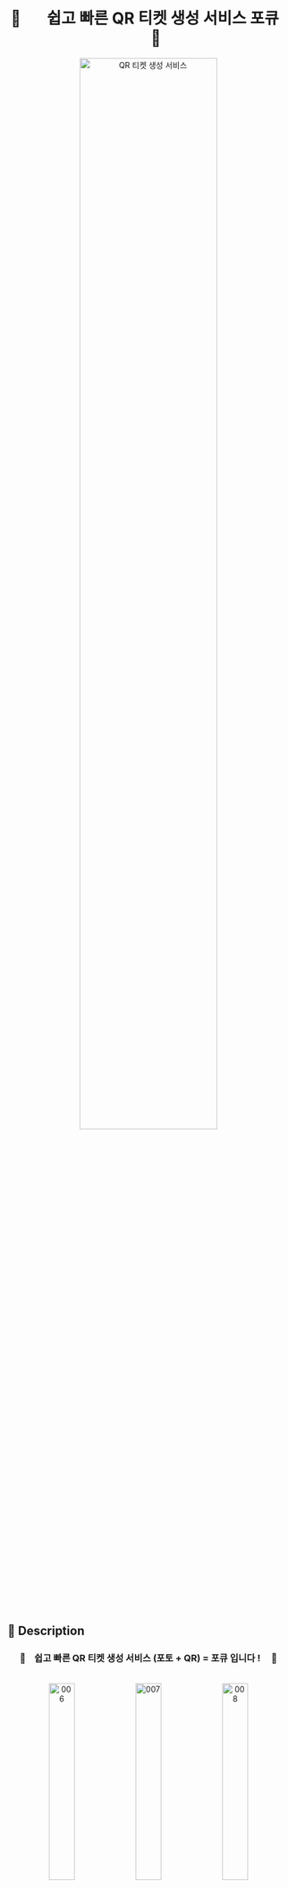 
<div align="center">
    <h1> 📸 &nbsp; &nbsp; &nbsp; 쉽고 빠른 QR 티켓 생성 서비스 포큐 &nbsp; &nbsp; &nbsp; 📸</h1>
    <img src="https://github.com/user-attachments/assets/3321965b-2ec0-4fb3-8394-50f41cc128d4" alt="QR 티켓 생성 서비스" style="width: 70%;">
</div>

<br/>
<br/>

## 📖 Description
<div align=center> 
    <h3>💫 &nbsp; &nbsp;쉽고 빠른 QR 티켓 생성 서비스 (포토 + QR) = 포큐 입니다 ! &nbsp; &nbsp; 💫</h3><br />
    <img src="https://github.com/user-attachments/assets/677ee570-bf2c-4651-bb32-f50f7eff5817" alt="006" style="width: 30%;">
    <img src="https://github.com/user-attachments/assets/a6690087-fbbf-47a0-bd7d-e4b75a0a2337" alt="007" style="width: 30%;">
    <img src="https://github.com/user-attachments/assets/0a24484c-82f8-42d5-abb6-1e77d01b416a" alt="008" style="width: 30%;">
    <br />
    <br />
    <h3> &nbsp; 🌟 &nbsp; 밋밋한 티켓을 예쁘게 변경시킬 수 있어요 &nbsp; 🌟 &nbsp;</h3>
    <img width="617" alt="image" src="https://github.com/user-attachments/assets/58b6fa05-151b-4a3f-bcb0-0c19a76466c8">
</div>
<br />
<br />
<h3> 포큐 📸 에 오신 여러분들을 환영합니다 ! </h3>

포큐를 통해 QR 티켓 🎫 을 이쁘게 만들어줘 QR 코드의 접근성을 높여주는 서비스예요.

일반적인 QR 생성 서비스와 달리 배경 이미지와 QR을 동시에 생성할 수 있어요.

Dall ・ E 3로 배경 이미지를 생성하며 사용자가 입력한 태그 🏷️ , 카테고리를 기반으로 퀄리티 높은 배경이미지를 생성해줘요!

또한 단축 URL도 생성해줘서 문자 ✉️ , 카톡 💬 , 이메일 📧 등 여러 메시지 채널로 쉽게 공유할 수 있어요 ! 포큐와 함께 멋진 나만의 포토 티켓을 만들어봐요 ! 📸
</div>


<br />
<br />
<br />


### 🔗 Deployment URL
* 🌄 [서비스 이용하기](https://qqqq.world)
* ⚙️ [FE 레포지토리](https://github.com/100-hours-a-week/5-chunsik-4Q-fe)
* ⚙️ [BE 레포지토리](https://github.com/100-hours-a-week/5-chunsik-4Q-be)

<br />
<br />

## 🖼️ Image Sample

<div align="center" style="display: flex; justify-content: center; gap: 10px;"> 
    <h3 style="width: 100%; text-align: center;">🎞️ &nbsp; &nbsp; 저희 서비스에서 생성해주고 있는 배경 이미지 예시예요! &nbsp; &nbsp; 🎞️</h3><br />
    <img src="https://github.com/user-attachments/assets/6d2e9931-3a99-4378-a300-72eed0e99a2f" alt="Background Image" style="width: 200px; height: auto;" />
    <img src="https://github.com/user-attachments/assets/335c6dc2-81a1-449b-9899-bea9054451fd" alt="Background Image" style="width: 200px; height: auto;" />
    <img src="https://github.com/user-attachments/assets/a7ce6aa3-2fff-44f7-92be-844a11dadda2" alt="Background Image" style="width: 200px; height: auto;" />
    <img src="https://github.com/user-attachments/assets/383c4e97-1ba4-43f3-8e0c-758e1f1d91c8" alt="Background Image" style="width: 200px; height: auto;" />
</div>

<br />
<br />
<br />

# 👨‍💻 Developers

| <img src="https://avatars.githubusercontent.com/u/51183347?v=4" width="150" height="150"> | <img src="https://avatars.githubusercontent.com/u/145218872?v=4" width="150" height="150"> | <img src="https://avatars.githubusercontent.com/u/112844305?v=4" width="150" height="150"> | <img src="https://avatars.githubusercontent.com/u/105616992?v=4" width="150" height="150"> | <img src="https://avatars.githubusercontent.com/u/92637789?v=4" width="150" height="150"> |
|:-----------------------------------------------------------------------------------------:|:------------------------------------------------------------------------------------------:|:------------------------------------------------------------------------------------------:|:------------------------------------------------------------------------------------------:|:-----------------------------------------------------------------------------------------:|
|                                     Chen.park (박재현)                                    |                                     Silvia.kim (김수민)                                    |                                     Theo.park (박흥영)                                     |                                     Carter.kim (김대건)                                    |                                     Andy.choi (최환용)                                    |
|                                         DevOps, PM                                        |                                          Frontend                                          |                                           Backend                                          |                                           Backend                                          |                                          Backend                                          |
|                        <a href="https://github.com/ZZ3n">@ZZ3n</a>                        |                     <a href="https://github.com/moolmin">@Sumin Kim</a>                    |                       <a href="https://github.com/HeungY">@HeungY</a>                      |               <a href="https://github.com/kimdaegeon0918">@kimdaegeon0918</a>              |                    <a href="https://github.com/HuttTheJAVA">@Andrew</a>                   |

<br />
<br />
<br />

## 🕹️ Main Feature
* AI 기반 배경 이미지 생성
* 포토 티켓 생성 ( 배경이미지와 QR코드 결합 )
* URL 단축 기능
* QR코드 생성 기능

<br />
<br />
<br />

## 🔧 Skills


<div  style="width:100%">
  <h3>✔️ Frontend</h3>
  <img src="https://img.shields.io/badge/Next.js-000000?style=for-the-badge&logo=nextdotjs&logoColor=white">
  <img src="https://img.shields.io/badge/React-61DAFB?style=for-the-badge&logo=react&logoColor=white">
  <img src="https://img.shields.io/badge/Typescript-3178C6?style=for-the-badge&logo=typescript&logoColor=white">

<h3>✔️ Backend</h3>
<img src="https://img.shields.io/badge/Java-007396?style=for-the-badge&logo=java&logoColor=white">
<img src="https://img.shields.io/badge/Spring%20Boot-6DB33F?style=for-the-badge&logo=springboot&logoColor=white">
<img src="https://img.shields.io/badge/Spring%20Security-6DB33F?style=for-the-badge&logo=springsecurity&logoColor=white">
<img src="https://img.shields.io/badge/MySQL-4479A1?style=for-the-badge&logo=mysql&logoColor=white">
<img src="https://img.shields.io/badge/Redis-DC382D?style=for-the-badge&logo=redis&logoColor=white">
<img src="https://img.shields.io/badge/JPA-6DB33F?style=for-the-badge">
<img src="https://img.shields.io/badge/QueryDSL-007396?style=for-the-badge">
<img src="https://img.shields.io/badge/ShedLock-007396?style=for-the-badge">

<h3>✔️ Ops</h3>
<img src="https://img.shields.io/badge/Docker-2496ED?style=for-the-badge&logo=docker&logoColor=white">
<img src="https://img.shields.io/badge/Github%20Actions-2088FF?style=for-the-badge&logo=githubactions&logoColor=white">
<img src="https://img.shields.io/badge/AWS%20CloudFront-232F3E?style=for-the-badge&logo=amazonaws&logoColor=white">
<img src="https://img.shields.io/badge/AWS%20S3-569A31?style=for-the-badge&logo=amazons3&logoColor=white">
<img src="https://img.shields.io/badge/AWS%20ALB-232F3E?style=for-the-badge&logo=amazonaws&logoColor=white">
<img src="https://img.shields.io/badge/AWS%20CodeDeploy-232F3E?style=for-the-badge&logo=amazonaws&logoColor=white">
<img src="https://img.shields.io/badge/AWS%20RDS-527FFF?style=for-the-badge&logo=amazonrds&logoColor=white">
<img src="https://img.shields.io/badge/AWS%20Elasticache-1488C6?style=for-the-badge&logo=amazonec2&logoColor=white">
<img src="https://img.shields.io/badge/AWS%20ECS-FF9900?style=for-the-badge&logo=amazonecs&logoColor=white">

<h3>✔️ Etc</h3>
<img src="https://img.shields.io/badge/Jira-0052CC?style=for-the-badge&logo=jira&logoColor=white">
<img src="https://img.shields.io/badge/Sentry-362D59?style=for-the-badge&logo=sentry&logoColor=white">
<img src="https://img.shields.io/badge/Google%20Analytics-E37400?style=for-the-badge&logo=googleanalytics&logoColor=white">
</div>

<br />
<br />
<br />

## 📅 Schedule

### 2024.07.21 ~ 2024.10.06

<details>
    <summary>스프린트 일정</summary>
    <div markdown="1">
        <table>
            <thead>
                <tr>
                    <th>스프린트</th>
                    <th>기간</th>
                    <th>설명</th>
                </tr>
            </thead>
            <tbody>
                <tr>
                    <td>1</td>
                    <td>2024/07/22 → 2024/08/11</td>
                    <td>프로젝트 기획, 기술 선정, 기능, API 설계, ERD 설계, 개발 환경 세팅, 그라운드 룰 설정</td>
                </tr>
                <tr>
                    <td>2</td>
                    <td>2024/08/12 → 2024/08/25</td>
                    <td>MVP 개발, 내부 QA, 1차 배포 및 홍보</td>
                </tr>
                <tr>
                    <td>3</td>
                    <td>2024/08/26 → 2024/09/08</td>
                    <td>실 서비스 운영, 사용자 피드백 반영, 부가 기능 구현</td>
                </tr>
                <tr>
                    <td>4</td>
                    <td>2024/09/09 → 2024/09/20</td>
                    <td>2차 배포 및 운영</td>
                </tr>
                <tr>
                    <td>5</td>
                    <td>2024/09/23 → 2024/10/06</td>
                    <td>개발 마무리, 구조 리팩토링, 개발 문서 정리</td>
                </tr>
            </tbody>
        </table>
    </div>
</details>

<br />
<br />
<br />


## 🖇️ ERD
![erd](https://github.com/user-attachments/assets/79f77503-8209-4bc3-be1c-f87358c77ca7)

<br/>
<br/>

## 🌐 Architecture
![image](https://github.com/user-attachments/assets/6d688417-ddf6-40cb-92c1-b8244bf71899)

<br/>
<br/>



